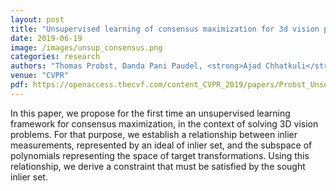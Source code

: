 ```yaml
---
layout: post
title: "Unsupervised learning of consensus maximization for 3d vision problems"
date: 2019-06-19
image: /images/unsup_consensus.png
categories: research
authors: "Thomas Probst, Danda Pani Paudel, <strong>Ajad Chhatkuli</strong>, Luc Van Gool"
venue: "CVPR"
pdf: https://openaccess.thecvf.com/content_CVPR_2019/papers/Probst_Unsupervised_Learning_of_Consensus_Maximization_for_3D_Vision_Problems_CVPR_2019_paper.pdf
---
```

In this paper, we propose for the
first time an unsupervised learning framework for consensus maximization, in the context of solving 3D vision problems. For that purpose, we establish a relationship between inlier measurements, represented by an ideal of inlier set, and the subspace of polynomials representing the
space of target transformations. Using this relationship, we
derive a constraint that must be satisfied by the sought inlier set.

